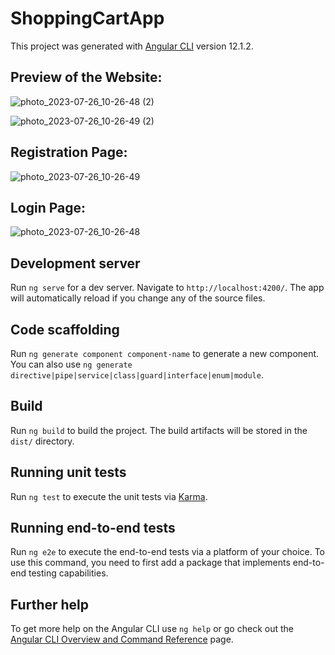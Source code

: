 # ShoppingCartApp

This project was generated with [Angular CLI](https://github.com/angular/angular-cli) version 12.1.2.


## Preview of the Website:

![photo_2023-07-26_10-26-48 (2)](https://github.com/JankiBariya/Angular-ShoppingCart-App/assets/65843251/8b755f7a-9d5c-47e3-8462-f6a0192b0562)


![photo_2023-07-26_10-26-49 (2)](https://github.com/JankiBariya/Angular-ShoppingCart-App/assets/65843251/f628fc71-6474-4a58-9bcf-89150fddc470)



## Registration Page:

![photo_2023-07-26_10-26-49](https://github.com/JankiBariya/Angular-ShoppingCart-App/assets/65843251/a50701a5-58b4-4b9d-a0fa-c90ce4356b62)


## Login Page:

![photo_2023-07-26_10-26-48](https://github.com/JankiBariya/Angular-ShoppingCart-App/assets/65843251/7a29f23c-539a-44b2-882e-3dea50f13b76)

## Development server

Run `ng serve` for a dev server. Navigate to `http://localhost:4200/`. The app will automatically reload if you change any of the source files.

## Code scaffolding

Run `ng generate component component-name` to generate a new component. You can also use `ng generate directive|pipe|service|class|guard|interface|enum|module`.

## Build

Run `ng build` to build the project. The build artifacts will be stored in the `dist/` directory.

## Running unit tests

Run `ng test` to execute the unit tests via [Karma](https://karma-runner.github.io).

## Running end-to-end tests

Run `ng e2e` to execute the end-to-end tests via a platform of your choice. To use this command, you need to first add a package that implements end-to-end testing capabilities.

## Further help

To get more help on the Angular CLI use `ng help` or go check out the [Angular CLI Overview and Command Reference](https://angular.io/cli) page.
